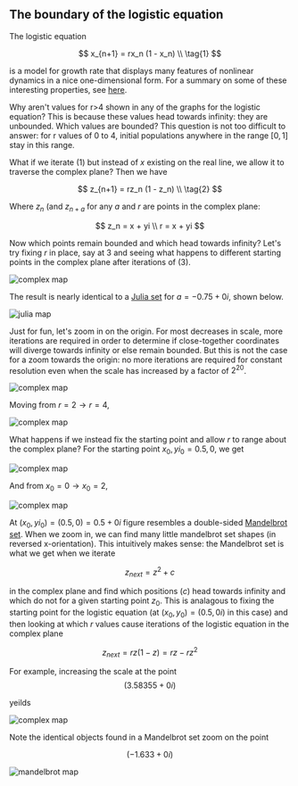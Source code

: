 ## The boundary of the logistic equation

The logistic equation

$$
x_{n+1} = rx_n (1 - x_n) \\
\tag{1}
$$

is a model for growth rate that displays many features of nonlinear dynamics in a nice one-dimensional form. For a summary on some of these interesting properties, see [here](/logistic-map.md).

Why aren't values for r>4 shown in any of the graphs for the logistic equation? This is because these values head towards infinity: they are unbounded.  Which values are bounded? This question is not too difficult to answer: for r values of 0 to 4, initial populations anywhere in the range $[0, 1]$ stay in this range.  

What if we iterate (1) but instead of $x$ existing on the real line, we allow it to traverse the complex plane? Then we have

$$
z_{n+1} = rz_n (1 - z_n) \\
\tag{2}
$$

Where $z_n$ (and $z_{n+a}$ for any $a$ and $r$ are points in the complex plane:

$$
z_n = x + yi \\
r = x + yi
$$

Now which points remain bounded and which head towards infinity?  Let's try fixing $r$ in place, say at $3$ and seeing what happens to different starting points in the complex plane after iterations of (3).  

![complex map]({{https://blbadger.github.io}}/logistic_map/logistic_boundary_3_fixed_r.png)

The result is nearly identical to a [Julia set](/julia-sets.md) for $a = -0.75 + 0i$, shown below.

![julia map]({{https://blbadger.github.io}}/logistic_map/julia_-0.75.png)

Just for fun, let's zoom in on the origin.  For most decreases in scale, more iterations are required in order to determine if close-together coordinates will diverge towards infinity or else remain bounded.  But this is not the case for a zoom towards the origin: no more iterations are required for constant resolution even when the scale has increased by a factor of $2^{20}$.

![complex map]({{https://blbadger.github.io}}/logistic_map/logistic_bound_fixed_r.gif)

Moving from $r=2 \to r=4$, 

![complex map]({{https://blbadger.github.io}}/logistic_map/logistic_boundary_fixed_r.gif)

What happens if we instead fix the starting point and allow $r$ to range about the complex plane? For the starting point $x_0, yi_0 = 0.5, 0$, we get 

![complex map]({{https://blbadger.github.io}}/logistic_map/logistic_bound_0.5.png)

And from $x_0 = 0 \to x_0 = 2$, 

![complex map]({{https://blbadger.github.io}}/logistic_map/logistic_boundary_fixed_start.gif)

At $(x_0, yi_0) = (0.5, 0) = 0.5 + 0i$ figure resembles a double-sided [Mandelbrot set](/mandelbrot-set.md).  When we zoom in, we can find many little mandelbrot set shapes (in reversed x-orientation).  This intuitively makes sense: the Mandelbrot set is what we get when we iterate 

$$
z_{next} = z^2 + c
$$

in the complex plane and find which positions ($c$) head towards infinity and which do not for a given starting point $z_0$.  This is analagous to fixing the starting point for the logistic equation (at $(x_0, y_0) = (0.5, 0i)$ in this case) and then looking at which $r$ values cause iterations of the logistic equation in the complex plane

$$
z_{next} = rz(1-z) = rz - rz^2
$$

For example, increasing the scale at the point 
$$
(3.58355 + 0i)
$$

yeilds

![complex map]({{https://blbadger.github.io}}/logistic_map/logistic_bound_zoom.gif)

Note the identical objects found in a Mandelbrot set zoom on the point 

$$
(-1.633 + 0i)
$$

![mandelbrot map]({{https://blbadger.github.io}}/logistic_map/mandelbrot_zoom_frame.gif)
